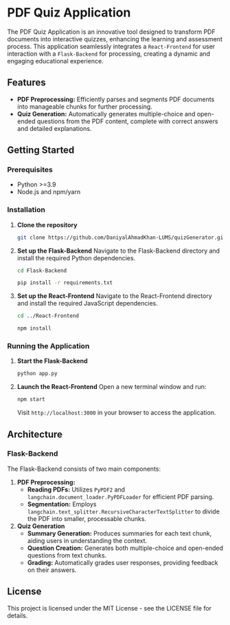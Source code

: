# PDF Quiz Application

The PDF Quiz Application is an innovative tool designed to transform PDF documents into interactive quizzes, enhancing the learning and assessment process. This application seamlessly integrates a `React-Frontend` for user interaction with a `Flask-Backend` for processing, creating a dynamic and engaging educational experience.

## Features

- **PDF Preprocessing:** Efficiently parses and segments PDF documents into manageable chunks for further processing.
- **Quiz Generation:** Automatically generates multiple-choice and open-ended questions from the PDF content, complete with correct answers and detailed explanations.

## Getting Started

### Prerequisites

- Python >=3.9
- Node.js and npm/yarn

### Installation

1. **Clone the repository**
   ```bash
   git clone https://github.com/DaniyalAhmadKhan-LUMS/quizGenerator.git
2. **Set up the Flask-Backend**
   Navigate to the Flask-Backend directory and install the required Python dependencies.
   ```bash
   cd Flask-Backend
   ```
   ```bash
   pip install -r requirements.txt
   ```
3. **Set up the React-Frontend**
   Navigate to the React-Frontend directory and install the required JavaScript dependencies.
   ```bash
   cd ../React-Frontend
   ```
   ```bash
   npm install
   ```
### Running the Application
1. **Start the Flask-Backend**
   ```bash
   python app.py
   ```
2. **Launch the React-Frontend**
   Open a new terminal window and run:
   ```bash
   npm start
   ```
   Visit `http://localhost:3000` in your browser to access the application.
## Architecture
### Flask-Backend
The Flask-Backend consists of two main components:
1. **PDF Preprocessing:**
   * **Reading PDFs:** Utilizes `PyPDF2` and `langchain.document_loader.PyPDFLoader` for efficient PDF parsing.
   * **Segmentation:** Employs `langchain.text_splitter.RecursiveCharacterTextSplitter` to divide the PDF into smaller, processable chunks.
2. **Quiz Generation**
   * **Summary Generation:** Produces summaries for each text chunk, aiding users in understanding the context.
   * **Question Creation:** Generates both multiple-choice and open-ended questions from text chunks.
   * **Grading:** Automatically grades user responses, providing feedback on their answers.
  
## License
This project is licensed under the MIT License - see the LICENSE file for details.
